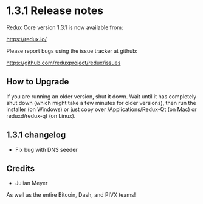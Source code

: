 1.3.1 Release notes
====================

Redux Core version 1.3.1 is now available from:

  https://redux.io/

Please report bugs using the issue tracker at github:

  https://github.com/reduxproject/redux/issues


How to Upgrade
--------------

If you are running an older version, shut it down. Wait until it has completely
shut down (which might take a few minutes for older versions), then run the
installer (on Windows) or just copy over /Applications/Redux-Qt (on Mac) or
reduxd/redux-qt (on Linux).


1.3.1 changelog
----------------

- Fix bug with DNS seeder


Credits
--------

- Julian Meyer

As well as the entire Bitcoin, Dash, and PIVX teams!